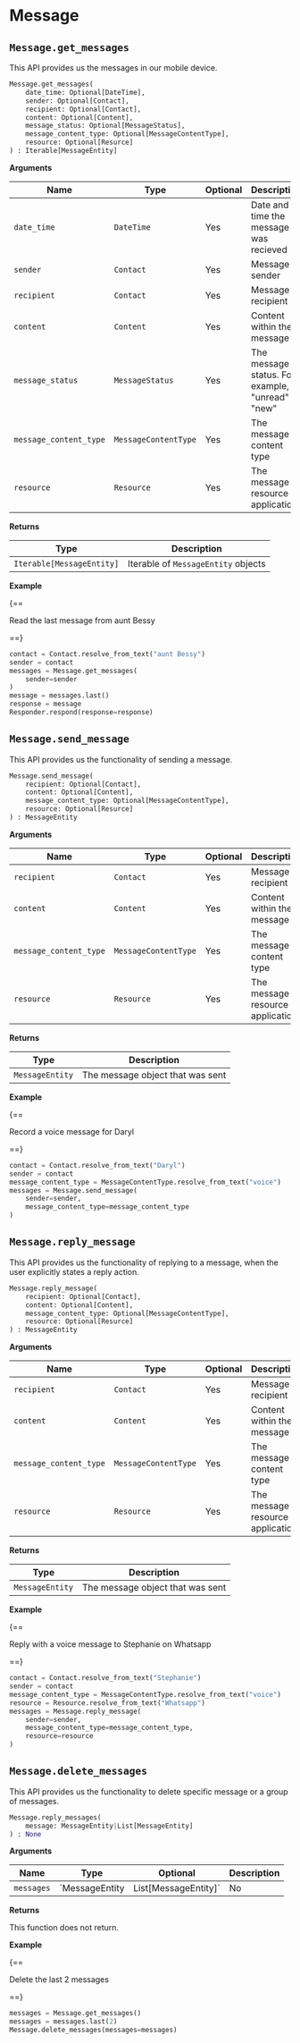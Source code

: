 # Message

## `Message.get_messages`

This API provides us the messages in our mobile device.

``` py
Message.get_messages(
    date_time: Optional[DateTime],
    sender: Optional[Contact],
    recipient: Optional[Contact],
    content: Optional[Content],
    message_status: Optional[MessageStatus],
    message_content_type: Optional[MessageContentType],
    resource: Optional[Resurce]
) : Iterable[MessageEntity]
```

**Arguments**

| Name          | Type          | Optional  | Description                              |
| ------------- | --------------| --------- | ---------------------------------------- |
| `date_time`        | `DateTime`  | Yes        | Date and time the message was recieved        |
| `sender`        | `Contact`  | Yes        | Message sender        |
| `recipient`        | `Contact`  | Yes        | Message recipient        |
| `content`        | `Content`  | Yes        | Content within the message        |
| `message_status`        | `MessageStatus`  | Yes        | The message status. For example, "unread" or "new" |
| `message_content_type`        | `MessageContentType`  | Yes        | The message content type |
| `resource`        | `Resource`  | Yes        | The message resource application |

**Returns**

| Type          | Description       |
| ------------- | ----------------- |
| `Iterable[MessageEntity]`    | Iterable of `MessageEntity` objects |

**Example**

{==

Read the last message from aunt Bessy

==}

``` py
contact = Contact.resolve_from_text("aunt Bessy")
sender = contact
messages = Message.get_messages(
    sender=sender
)
message = messages.last()
response = message
Responder.respond(response=response)
```

## `Message.send_message`

This API provides us the functionality of sending a message.

``` py
Message.send_message(
    recipient: Optional[Contact],
    content: Optional[Content],
    message_content_type: Optional[MessageContentType],
    resource: Optional[Resurce]
) : MessageEntity
```

**Arguments**

| Name          | Type          | Optional  | Description                              |
| ------------- | --------------| --------- | ---------------------------------------- |
| `recipient`        | `Contact`  | Yes        | Message recipient        |
| `content`        | `Content`  | Yes        | Content within the message        |
| `message_content_type`        | `MessageContentType`  | Yes        | The message content type |
| `resource`        | `Resource`  | Yes        | The message resource application |

**Returns**

| Type          | Description       |
| ------------- | ----------------- |
| `MessageEntity`    | The message object that was sent |

**Example**

{==

Record a voice message for Daryl

==}

``` py
contact = Contact.resolve_from_text("Daryl")
sender = contact
message_content_type = MessageContentType.resolve_from_text("voice")
messages = Message.send_message(
    sender=sender,
    message_content_type=message_content_type
)
```

## `Message.reply_message`

This API provides us the functionality of replying to a message, when the user explicitly states a reply action.

``` py
Message.reply_message(
    recipient: Optional[Contact],
    content: Optional[Content],
    message_content_type: Optional[MessageContentType],
    resource: Optional[Resurce]
) : MessageEntity
```

**Arguments**

| Name          | Type          | Optional  | Description                              |
| ------------- | --------------| --------- | ---------------------------------------- |
| `recipient`        | `Contact`  | Yes        | Message recipient        |
| `content`        | `Content`  | Yes        | Content within the message        |
| `message_content_type`        | `MessageContentType`  | Yes        | The message content type |
| `resource`        | `Resource`  | Yes        | The message resource application |

**Returns**

| Type          | Description       |
| ------------- | ----------------- |
| `MessageEntity`    | The message object that was sent |

**Example**

{==

Reply with a voice message to Stephanie on Whatsapp

==}

``` py
contact = Contact.resolve_from_text("Stephanie")
sender = contact
message_content_type = MessageContentType.resolve_from_text("voice")
resource = Resource.resolve_from_text("Whatsapp")
messages = Message.reply_message(
    sender=sender,
    message_content_type=message_content_type,
    resource=resource
)
```

## `Message.delete_messages`

This API provides us the functionality to delete specific message or a group of messages.

``` py
Message.reply_messages(
    message: MessageEntity|List[MessageEntity]
) : None
```

**Arguments**

| Name          | Type          | Optional  | Description                              |
| ------------- | --------------| --------- | ---------------------------------------- |
| `messages`        | `MessageEntity|List[MessageEntity]`  | No        | A specific message or a list of messages to delete      |

**Returns**

This function does not return.

**Example**

{==

Delete the last 2 messages

==}

``` py
messages = Message.get_messages()
messages = messages.last(2)
Message.delete_messages(messages=messages)
```
